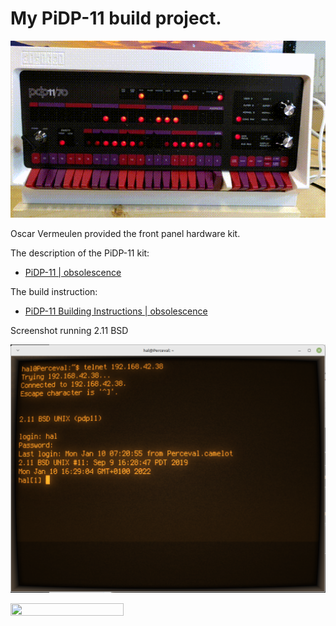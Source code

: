 # My PiDP-11 build project.

![PiDP-11](photos/pidp11.gif?raw=true)

Oscar Vermeulen provided the front panel hardware kit.

The description of the PiDP-11 kit:
* [PiDP-11 | obsolescence](https://obsolescence.wixsite.com/obsolescence/pidp-11)

The build instruction:
* [PiDP-11 Building Instructions | obsolescence](https://obsolescence.wixsite.com/obsolescence/pidp-11-building-instructions)

Screenshot running 2.11 BSD

![2.11 BSD](photos/PiDP-11_2.11_BSD_2022-01-10.png?raw=true)

<img src="https://photos/PiDP-11_2.11_BSD_2022-01-10.png" width="60%" height="50%">

